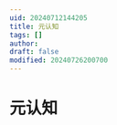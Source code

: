 ```yaml
---
uid: 20240712144205
title: 元认知
tags: []
author: 
draft: false
modified: 20240726200700
---
```


# 元认知